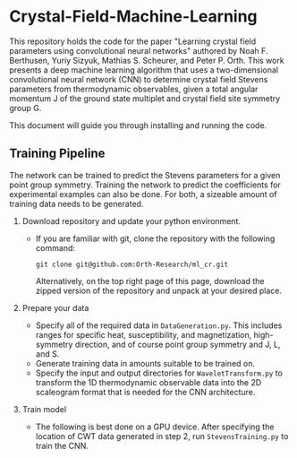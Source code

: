 # Crystal-Field-Machine-Learning

This repository holds the code for the paper "Learning crystal field parameters using convolutional neural networks" authored by Noah F. Berthusen, Yuriy Sizyuk, Mathias S. Scheurer, and Peter P. Orth. This work presents a deep machine learning algorithm that uses a two-dimensional convolutional neural network (CNN) to determine crystal field Stevens parameters from thermodynamic observables, given a total angular momentum J of the ground state multiplet and crystal field site symmetry group G.

This document will guide you through installing and running the code. 

## Training Pipeline
The network can be trained to predict the Stevens parameters for a given point group symmetry. Training the network to predict the coefficients for experimental examples can also be done. For both, a sizeable amount of training data needs to be generated.

1. Download repository and update your python environment.
   * If you are familiar with git, clone the repository with the following command:
     ```
     git clone git@github.com:Orth-Research/ml_cr.git
     ```
     Alternatively, on the top right page of this page, download the zipped version of the repository and unpack at your desired place.

2. Prepare your data
    * Specify all of the required data in ```DataGeneration.py```. This includes ranges for specific heat, susceptibility, and magnetization, high-symmetry direction, and of course point group symmetry and J, L, and S.
    * Generate training data in amounts suitable to be trained on.
    * Specify the input and output directories for ```WaveletTransform.py``` to transform the 1D thermodynamic observable data into the 2D scaleogram format that is needed for the CNN architecture. 

3. Train model
   * The following is best done on a GPU device. After specifying the location of CWT data generated in step 2, run ```StevensTraining.py``` to train the CNN.
